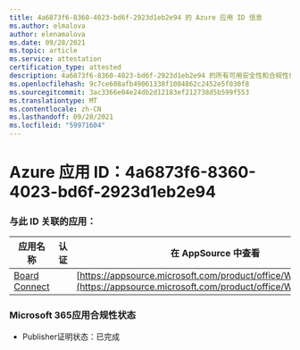 ```yaml
---
title: 4a6873f6-8360-4023-bd6f-2923d1eb2e94 的 Azure 应用 ID 信息
ms.author: elmalova
author: elenamalova
ms.date: 09/28/2021
ms.topic: article
ms.service: attestation
certification_type: attested
description: 4a6873f6-8360-4023-bd6f-2923d1eb2e94 的所有可用安全性和合规性信息。
ms.openlocfilehash: 9c7ce608afb49061338f1084862c2452e5f030f8
ms.sourcegitcommit: 3ac3366e04e24db2d12183ef212738d5b599f553
ms.translationtype: MT
ms.contentlocale: zh-CN
ms.lasthandoff: 09/28/2021
ms.locfileid: "59971604"
---
```

# <a name="azure-app-id-4a6873f6-8360-4023-bd6f-2923d1eb2e94"></a>Azure 应用 ID：4a6873f6-8360-4023-bd6f-2923d1eb2e94


### <a name="apps-associated-with-this-id"></a>与此 ID 关联的应用：
| **应用名称** | **认证** | **在 AppSource 中查看** |
|--------------|---------------|-----------------------|
| [Board Connect](https://docs.microsoft.com/microsoft-365-app-certification/forward/WA200001955) |  | [https://appsource.microsoft.com/product/office/WA200001955](https://appsource.microsoft.com/product/office/WA200001955) |

### <a name="microsoft-365-app-compliance-status"></a>Microsoft 365应用合规性状态
- Publisher证明状态：已完成

